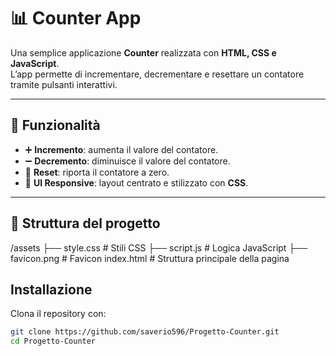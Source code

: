 # 📊 Counter App

Una semplice applicazione **Counter** realizzata con **HTML, CSS e JavaScript**.  
L’app permette di incrementare, decrementare e resettare un contatore tramite pulsanti interattivi.

---

## 🚀 Funzionalità
- ➕ **Incremento**: aumenta il valore del contatore.
- ➖ **Decremento**: diminuisce il valore del contatore.
- 🔄 **Reset**: riporta il contatore a zero.
- 🎨 **UI Responsive**: layout centrato e stilizzato con **CSS**.

---

## 📂 Struttura del progetto
/assets
├── style.css # Stili CSS
├── script.js # Logica JavaScript
├── favicon.png # Favicon
index.html # Struttura principale della pagina

##  Installazione

Clona il repository con:
```bash
git clone https://github.com/saverio596/Progetto-Counter.git
cd Progetto-Counter